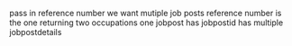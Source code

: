 pass in reference number we want mutiple job posts
	reference number is the one returning two occupations
one jobpost has jobpostid has multiple jobpostdetails
